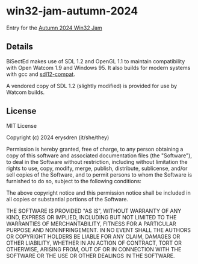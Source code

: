 # win32-jam-autumn-2024

Entry for the [Autumn 2024 Win32 Jam](https://itch.io/jam/win32-jam-autumn-2024)

## Details

BiSectEd makes use of SDL 1.2 and OpenGL 1.1 to maintain compatibility with
Open Watcom 1.9 and Windows 95. It also builds for modern systems with gcc and
[sdl12-compat](https://github.com/libsdl-org/sdl12-compat).

A vendored copy of SDL 1.2 (slightly modified) is provided for use by Watcom
builds.

## License

MIT License

Copyright (c) 2024 erysdren (it/she/they)

Permission is hereby granted, free of charge, to any person obtaining a copy
of this software and associated documentation files (the "Software"), to deal
in the Software without restriction, including without limitation the rights
to use, copy, modify, merge, publish, distribute, sublicense, and/or sell
copies of the Software, and to permit persons to whom the Software is
furnished to do so, subject to the following conditions:

The above copyright notice and this permission notice shall be included in all
copies or substantial portions of the Software.

THE SOFTWARE IS PROVIDED "AS IS", WITHOUT WARRANTY OF ANY KIND, EXPRESS OR
IMPLIED, INCLUDING BUT NOT LIMITED TO THE WARRANTIES OF MERCHANTABILITY,
FITNESS FOR A PARTICULAR PURPOSE AND NONINFRINGEMENT. IN NO EVENT SHALL THE
AUTHORS OR COPYRIGHT HOLDERS BE LIABLE FOR ANY CLAIM, DAMAGES OR OTHER
LIABILITY, WHETHER IN AN ACTION OF CONTRACT, TORT OR OTHERWISE, ARISING FROM,
OUT OF OR IN CONNECTION WITH THE SOFTWARE OR THE USE OR OTHER DEALINGS IN THE
SOFTWARE.
